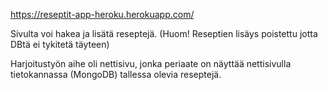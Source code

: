 https://reseptit-app-heroku.herokuapp.com/ 

Sivulta voi hakea ja lisätä reseptejä. (Huom! Reseptien lisäys poistettu jotta DBtä ei tykitetä täyteen)

Harjoitustyön aihe oli nettisivu, jonka periaate on näyttää nettisivulla tietokannassa (MongoDB)
tallessa olevia reseptejä. 
